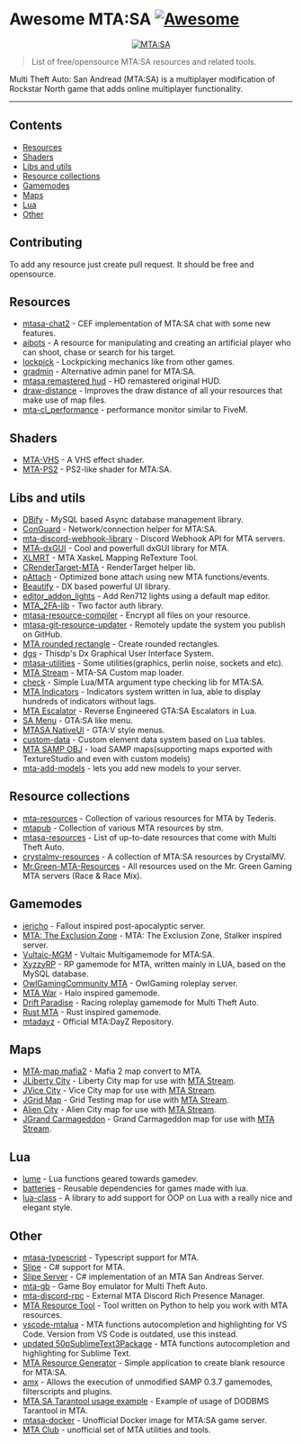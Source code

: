 # Awesome MTA:SA [![Awesome](https://awesome.re/badge.svg)](https://awesome.re)

<p align="center">
  <a href="https://multitheftauto.com/">
  <img src="https://user-images.githubusercontent.com/26604491/137708737-c06f4d47-4017-46e8-8201-743546b42398.png" alt="MTA:SA"></img>
  </a>
</p>

> List of free/opensource MTA:SA resources and related tools.  

Multi Theft Auto: San Andread (MTA:SA) is a multiplayer modification of Rockstar North game that adds online multiplayer functionality.

---

## Contents 

- [Resources](#resources)
- [Shaders](#shaders)
- [Libs and utils](#libs-and-utils)
- [Resource collections](#resource-collections)
- [Gamemodes](#gamemodes)
- [Maps](#maps)
- [Lua](#lua)
- [Other](#other)

## Contributing

To add any resource just create pull request. It should be free and opensource.

## Resources

- [mtasa-chat2](https://github.com/nrzull/mtasa-chat2) - CEF implementation of MTA:SA chat with some new features.
- [aibots](https://github.com/DimDey/aibots) - A resource for manipulating and creating an artificial player who can shoot, chase or search for his target.
- [lockpick](https://github.com/httpRick/lockpick) - Lockpicking mechanics like from other games.
- [gradmin](https://github.com/rifleh700/gradmin) - Alternative admin panel for MTA:SA.
- [mtasa remastered hud](https://github.com/Haxardous/mtasa-remastered-hud) - HD remastered original HUD.
- [draw-distance](https://gitlab.com/IIYAMA12/draw-distance) - Improves the draw distance of all your resources that make use of map files. 
- [mta-cl_performance](https://github.com/jmcdutra/mta-cl_performance) - performance monitor similar to FiveM.

## Shaders

- [MTA-VHS](https://github.com/gta191977649/MTA-VHS) - A VHS effect shader.
- [MTA-PS2](https://github.com/gta191977649/MTA-PS2) - PS2-like shader for MTA:SA.

## Libs and utils

- [DBify](https://github.com/ov-sa/DBify-Library) - MySQL based Async database management library.
- [ConGuard](https://github.com/Lpsd/ConGuard) - Network/connection helper for MTA:SA.
- [mta-discord-webhook-library](https://github.com/FilexGH/mta-discord-webhook-library) - Discord Webhook API for MTA servers.
- [MTA-dxGUI](https://github.com/TheNormalnij/MTA-dxGUI) - Cool and powerfull dxGUI library for MTA.
- [XLMRT](https://github.com/XaskeL/XLMRT) - MTA XaskeL Mapping ReTexture Tool.
- [CRenderTarget-MTA](https://github.com/XaskeL/CRenderTarget-MTA) - RenderTarget helper lib.
- [pAttach](https://github.com/Patrick2562/mtasa-pAttach) - Optimized bone attach using new MTA functions/events. 
- [Beautify](https://github.com/ov-sa/Beautify-Library) -  DX based powerful UI library.
- [editor_addon_lights](https://github.com/patrikjuvonen/editor_addon_lights) - Add Ren712 lights using a default map editor.
- [MTA_2FA-lib](https://github.com/Inder00/MTA_2FA-lib) - Two factor auth library.
- [mtasa-resource-compiler](https://github.com/cleoppa/mtasa-resource-compiler) - Encrypt all files on your resource. 
- [mtasa-git-resource-updater](https://github.com/cleoppa/mtasa-git-resource-updater) - Remotely update the system you publish on GitHub.
- [MTA rounded rectangle](https://github.com/prndv/MTA_rounded_rectangle) - Create rounded rectangles.
- [dgs](https://github.com/thisdp/dgs) - Thisdp's Dx Graphical User Interface System.
- [mtasa-utilities](https://github.com/Loki214/mtasa-utilities) - Some utilities(graphics, perlin noise, sockets and etc).
- [MTA Stream](https://github.com/Wolfee-J/MTA-Stream) - MTA-SA Custom map loader.
- [check](https://github.com/rifleh700/check) - Simple Lua/MTA argument type checking lib for MTA:SA.
- [MTA Indicators](https://github.com/forkerer/MTA-indicators) - Indicators system written in lua, able to display hundreds of indicators without lags. 
- [MTA Escalator](https://github.com/jayceon123/mta-escalator) - Reverse Engineered GTA:SA Escalators in Lua.
- [SA Menu](https://github.com/httpRick/SA-Menu) - GTA:SA like menu.
- [MTASA NativeUI](https://github.com/Allerek/MTASA-NativeUI) - GTA:V style menus.
- [custom-data](https://github.com/srslyyyy/custom-data) - Custom element data system based on Lua tables.
- [MTA SAMP OBJ](https://github.com/Fernando-A-Rocha/MTA-SAMP-OBJ) - load SAMP maps(supporting maps exported with TextureStudio and even with custom models)
- [mta-add-models](https://github.com/Fernando-A-Rocha/mta-add-models) - lets you add new models to your server.

## Resource collections

- [mta-resources](https://github.com/tederis/mta-resources) - Collection of various resources for MTA by Tederis.
- [mtapub](https://github.com/truestm/mtapub) - Collection of various MTA resources by stm.
- [mtasa-resources](https://github.com/multitheftauto/mtasa-resources) - List of up-to-date resources that come with Multi Theft Auto. 
- [crystalmv-resources](https://github.com/jlillis/crystalmv-resources) - A collection of MTA:SA resources by CrystalMV. 
- [Mr.Green-MTA-Resources](https://github.com/MrGreenGaming/MTA-Resources) - All resources used on the Mr. Green Gaming MTA servers (Race & Race Mix). 

## Gamemodes

- [jericho](https://github.com/WorriedMan/-jericho-) - Fallout inspired post-apocalyptic server.
- [MTA: The Exclusion Zone](https://github.com/tederis/theexzone) - MTA: The Exclusion Zone, Stalker inspired server.
- [Vultaic-MGM](https://github.com/DizzasTeR/Vultaic-MGM) - Vultaic Multigamemode for MTA:SA. 
- [XyzzyRP](https://github.com/lpiob/MTA-XyzzyRP) - RP gamemode  for MTA, written mainly in LUA, based on the MySQL database.
- [OwlGamingCommunity MTA](https://github.com/OwlGamingCommunity/MTA) - OwlGaming roleplay server.
- [MTA War](https://github.com/Wolfee-J/MTA_War) - Halo inspired gamemode.
- [Drift Paradise](https://github.com/alcoholiclobster/drift-paradise-mta) - Racing roleplay gamemode for Multi Theft Auto.
- [Rust MTA](https://github.com/alcoholiclobster/rust-mta) - Rust inspired gamemode.
- [mtadayz](https://github.com/NullSystemWorks/mtadayz) - Official MTA:DayZ Repository.

## Maps

- [MTA-map mafia2](https://github.com/Vadya963/MTA-map_mafia2) - Mafia 2 map convert to MTA.
- [JLiberty City](https://github.com/Wolfee-J/JLiberty-City) - Liberty City map for use with [MTA Stream](https://github.com/Wolfee-J/MTA-Stream).
- [JVice City](https://github.com/Wolfee-J/MTA-Vice-City) - Vice City map for use with [MTA Stream](https://github.com/Wolfee-J/MTA-Stream).
- [JGrid Map](https://github.com/Wolfee-J/JGrid-Map) - Grid Testing map for use with [MTA Stream](https://github.com/Wolfee-J/MTA-Stream).
- [Alien City](https://github.com/Wolfee-J/Alien-City-MTA) - Alien City map for use with [MTA Stream](https://github.com/Wolfee-J/MTA-Stream).
- [JGrand Carmageddon](https://github.com/Wolfee-J/JGrand-Carmageddon) - Grand Carmageddon map for use with [MTA Stream](https://github.com/Wolfee-J/MTA-Stream).

## Lua

- [lume](https://github.com/rxi/lume) - Lua functions geared towards gamedev.
- [batteries](https://github.com/1bardesign/batteries) - Reusable dependencies for games made with lua.
- [lua-class](https://github.com/misterquestions/lua-class) - A library to add support for OOP on Lua with a really nice and elegant style.

## Other

- [mtasa-typescript](https://github.com/mtasa-typescript) - Typescript support for MTA.
- [Slipe](https://github.com/mta-slipe/Slipe-Core) - C# support for MTA.
- [Slipe Server](https://github.com/mta-slipe/Slipe-Server) - C# implementation of an MTA San Andreas Server.
- [mta-gb](https://github.com/MegadreamsBE/mta-gb) - Game Boy emulator for Multi Theft Auto.
- [mta-discord-rpc](https://github.com/pkfln/mta-discord-rpc) - External MTA Discord Rich Presence Manager.
- [MTA Resource Tool](https://github.com/AlexRazor1337/MTA-Resource-Tool) - Tool written on Python to help you work with MTA resources.
- [vscode-mtalua](https://github.com/Subtixx/vscode-mtalua) - MTA functions autocompletion and highlighting for VS Code. Version from VS Code is outdated, use this instead.
- [updated 50pSublimeText3Package](https://github.com/Vadya963/50pSublimeText3Package) - MTA functions autocompletion and highlighting for Sublime Text.
- [MTA Resource Generator](https://github.com/matheustkn/MTA-Resource-Generator) - Simple application to create blank resource for MTA:SA. 
- [amx](https://github.com/multitheftauto/amx) - Allows the execution of unmodified SAMP 0.3.7 gamemodes, filterscripts and plugins.
- [MTA SA Tarantool usage example](https://forum.mtasa.com/topic/131195-tarantool-use-case-and-workaround) - Example of usage of DODBMS Tarantool in MTA.
- [mtasa-docker](https://github.com/4O4/mtasa-docker) - Unofficial Docker image for MTA:SA game server.
- [MTA Club](https://mtaclub.eu/) - unofficial set of MTA utilities and tools.
